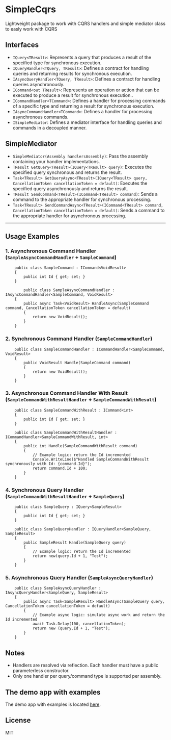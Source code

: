 # SimpleCqrs
Lightweight package to work with CQRS handlers and simple mediator class to easly work with CQRS

## Interfaces

- `IQuery<TResult>`: Represents a query that produces a result of the specified type for synchronous execution.
- `IQueryHandler<TQuery, TResult>`: Defines a contract for handling queries and returning results for synchronous execution.
- `IAsyncQueryHandler<TQuery, TResult>`: Defines a contract for handling queries asynchronously.
- `ICommand<out TResult>`: Represents an operation or action that can be executed to produce a result for synchronous execution..
- `ICommandHandler<TCommand>`: Defines a handler for processing commands of a specific type and returning a result for synchronous execution.
- `IAsyncCommandHandler<TCommand>`: Defines a handler for processing asynchronous commands.
- `ISimpleMediator`: Defines a mediator interface for handling queries and commands in a decoupled manner.

## SimpleMediator

- `SimpleMediator(Assembly handlersAssembly)`: Pass the assembly containing your handler implementations.
- `TResult GetQuery<TResult>(IQuery<TResult> query)`: Executes the specified query synchronous and returns the result.
- `Task<TResult> GetQueryAsync<TResult>(IQuery<TResult> query, CancellationToken cancellationToken = default)`: Executes the specified query asynchronously and returns the result.
- `TResult SendCommand<TResult>(ICommand<TResult> command)`: Sends a command to the appropriate handler for synchronous processing.
- `Task<TResult> SendCommandAsync<TResult>(ICommand<TResult> command, CancellationToken cancellationToken = default)`: Sends a command to the appropriate handler for asynchronous processing.

---

## Usage Examples
### 1. Asynchronous Command Handler (`SampleAsyncCommandHandler` + `SampleCommand`)  
```
    public class SampleCommand : ICommand<VoidResult>
    {
        public int Id { get; set; }
    }

        public class SampleAsyncCommandHandler : IAsyncCommandHandler<SampleCommand, VoidResult>
    {
        public async Task<VoidResult> HandleAsync(SampleCommand command, CancellationToken cancellationToken = default)
        {
            return new VoidResult();
        }
    }
```

### 2. Synchronous Command Handler (`SampleCommandHandler`)  
```
    public class SampleCommandHandler : ICommandHandler<SampleCommand, VoidResult>
    {
        public VoidResult Handle(SampleCommand command)
        {
            return new VoidResult();
        }
    }
```

### 3. Asynchronous Command Handler With Result (`SampleCommandWithResultHandler` + `SampleCommandWithResult`)
```
    public class SampleCommandWithResult : ICommand<int>
    {
        public int Id { get; set; }
    }

    public class SampleCommandWithResultHandler : ICommandHandler<SampleCommandWithResult, int>
    {
        public int Handle(SampleCommandWithResult command)
        {
            // Example logic: return the Id incremented
            Console.WriteLine($"Handled SampleCommandWithResult synchronously with Id: {command.Id}");
            return command.Id + 100;
        }
    }
```

### 4. Synchronous Query Handler (`SampleCommandWithResultHandler` + `SampleQuery`)
```
    public class SampleQuery : IQuery<SampleResult>
    {
        public int Id { get; set; }
    }

    public class SampleQueryHandler : IQueryHandler<SampleQuery, SampleResult>
    {
        public SampleResult Handle(SampleQuery query)
        {
            // Example logic: return the Id incremented
            return new(query.Id + 1, "Test");
        }
    }
```

### 5. Asynchronous Query Handler (`SampleAsyncQueryHandler`)
```
    public class SampleAsyncQueryHandler : IAsyncQueryHandler<SampleQuery, SampleResult>
    {
        public async Task<SampleResult> HandleAsync(SampleQuery query, CancellationToken cancellationToken = default)
        {
            // Example async logic: simulate async work and return the Id incremented
            await Task.Delay(100, cancellationToken);
            return new (query.Id + 1, "Test");
        }
    }
```

## Notes

- Handlers are resolved via reflection. Each handler must have a public parameterless constructor.
- Only one handler per query/command type is supported per assembly.

## The demo app with examples

The demo app with examples is located [here](https://github.com/kmaraszkiewicz86/SimpleCqrs/tree/main/src/SimpleCqrs.Console.Demo).

## License

MIT

